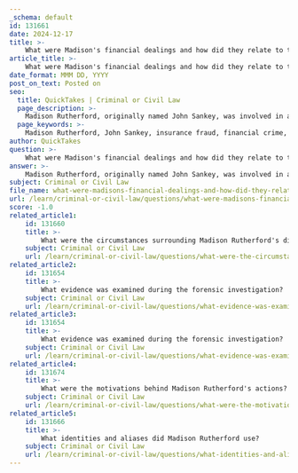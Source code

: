 ```yaml
---
_schema: default
id: 131661
date: 2024-12-17
title: >-
    What were Madison's financial dealings and how did they relate to the crime?
article_title: >-
    What were Madison's financial dealings and how did they relate to the crime?
date_format: MMM DD, YYYY
post_on_text: Posted on
seo:
  title: QuickTakes | Criminal or Civil Law
  page_description: >-
    Madison Rutherford, originally named John Sankey, was involved in a significant insurance fraud scheme where he faked his own death to collect $7 million. His financial dealings included manipulation, deceit, and mismanagement of funds, impacting his victims and leading to serious criminal consequences.
  page_keywords: >-
    Madison Rutherford, John Sankey, insurance fraud, financial crime, faked death, $7 million, deceit, grave desecration, financial adviser, fraudulent activities, commingling funds, Brigitte Beck, financial instability, emotional distress, sports bar, Forensic Files, Past Lives, criminal activities, personal gain
author: QuickTakes
question: >-
    What were Madison's financial dealings and how did they relate to the crime?
answer: >-
    Madison Rutherford, originally named John Sankey, was involved in a significant financial crime that revolved around an elaborate insurance fraud scheme. He faked his own death in an attempt to collect $7 million in insurance money. This scheme was not only deceitful but also involved the desecration of a grave, as human remains were placed in the car that was purportedly involved in his "accident."\n\nRutherford's financial dealings were characterized by manipulation and deceit. He had previously worked as a financial adviser in Connecticut and had a history of fraudulent activities, which included commingling funds from various individuals, including his partner, Brigitte Beck. Beck had invested a substantial amount of money with Rutherford, believing it was safe, but it was later revealed that he had mismanaged her funds. This mismanagement contributed to the financial instability and emotional distress experienced by his victims.\n\nAfter serving time for his fraud convictions, Rutherford attempted to start anew by opening a sports bar in South Carolina under the name "Bey." However, his past continued to haunt him, and he became the subject of a Forensic Files episode titled "Past Lives," which aired in 2004 while he was serving his second prison term.\n\nOverall, Madison Rutherford's financial dealings were deeply intertwined with his criminal activities, showcasing the impact of financial crime on victims and the lengths to which individuals may go to deceive others for personal gain.
subject: Criminal or Civil Law
file_name: what-were-madisons-financial-dealings-and-how-did-they-relate-to-the-crime.md
url: /learn/criminal-or-civil-law/questions/what-were-madisons-financial-dealings-and-how-did-they-relate-to-the-crime
score: -1.0
related_article1:
    id: 131660
    title: >-
        What were the circumstances surrounding Madison Rutherford's disappearance?
    subject: Criminal or Civil Law
    url: /learn/criminal-or-civil-law/questions/what-were-the-circumstances-surrounding-madison-rutherfords-disappearance
related_article2:
    id: 131654
    title: >-
        What evidence was examined during the forensic investigation?
    subject: Criminal or Civil Law
    url: /learn/criminal-or-civil-law/questions/what-evidence-was-examined-during-the-forensic-investigation
related_article3:
    id: 131654
    title: >-
        What evidence was examined during the forensic investigation?
    subject: Criminal or Civil Law
    url: /learn/criminal-or-civil-law/questions/what-evidence-was-examined-during-the-forensic-investigation
related_article4:
    id: 131674
    title: >-
        What were the motivations behind Madison Rutherford's actions?
    subject: Criminal or Civil Law
    url: /learn/criminal-or-civil-law/questions/what-were-the-motivations-behind-madison-rutherfords-actions
related_article5:
    id: 131666
    title: >-
        What identities and aliases did Madison Rutherford use?
    subject: Criminal or Civil Law
    url: /learn/criminal-or-civil-law/questions/what-identities-and-aliases-did-madison-rutherford-use
---
```


&nbsp;
